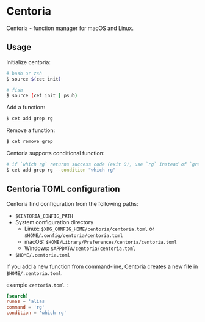 # Centoria

Centoria - function manager for macOS and Linux.

## Usage

Initialize centoria:

```bash
# bash or zsh
$ source $(cet init)

# fish
$ source (cet init | psub)
```

Add a function:

```bash
$ cet add grep rg
```

Remove a function:

```bash
$ cet remove grep
```

Centoria supports conditional function:

```bash
# if `which rg` returns success code (exit 0), use `rg` instead of `grep`
$ cet add grep rg --condition "which rg"
```

## Centoria TOML configuration

Centoria find configuration from the following paths:

* `$CENTORIA_CONFIG_PATH`
* System configuration directory
  * Linux: `$XDG_CONFIG_HOME/centoria/centoria.toml` or `$HOME/.config/centoria/centoria.toml`
  * macOS: `$HOME/Library/Preferences/centoria/centoria.toml`
  * Windows: `$APPDATA/centoria/centoria.toml`
* `$HOME/.centoria.toml`

If you add a new function from command-line, Centoria creates a new file in `$HOME/.centoria.toml`.

example `centoria.toml` :

```toml
[search]
runas = 'alias
command = 'rg'
condition = 'which rg'
```